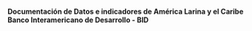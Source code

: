 
**Documentación de Datos e indicadores de América Larina y el Caribe** 
**Banco Interamericano de Desarrollo - BID**


